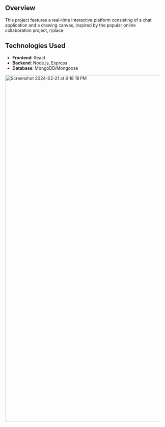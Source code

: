 ## Overview

This project features a real-time interactive platform consisting of a chat application and a drawing canvas, inspired by the popular online collaboration project, r/place

## Technologies Used

- **Frontend**: React
- **Backend**: Node.js, Express
- **Database**: MongoDB/Mongoose

<img width="1131" alt="Screenshot 2024-02-21 at 8 18 19 PM" src="https://github.com/hadeya3ik/pixelation/assets/133555427/aca76535-42a8-4a29-8f90-06ce513f710d">
